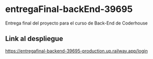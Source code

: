 # entregaFinal-backEnd-39695
Entrega final del proyecto para el curso de Back-End de Coderhouse

## Link al despliegue
https://entregafinal-backend-39695-production.up.railway.app/login

